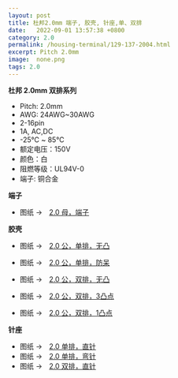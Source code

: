 ```yaml
---
layout: post
title: 杜邦2.0mm 端子, 胶壳, 针座,单、双排  
date:   2022-09-01 13:57:38 +0800
category: 2.0
permalink: /housing-terminal/129-137-2004.html
excerpt: Pitch 2.0mm
image:  none.png
tags: 2.0
---
```


__杜邦 2.0mm 双排系列__

* Pitch: 2.0mm
* AWG: 24AWG~30AWG
* 2-16pin
* 1A, AC,DC
* -25℃ ~ 85℃
* 额定电压：150V
* 颜色：白
* 阻燃等级：UL94V-0
* 端子: 铜合金

__端子__

* 图纸 →　[2.0 母，端子](/assets/2022/129-2004-DUPOINT20-T.pdf)

__胶壳__

* 图纸 →　[2.0 公，单排，无凸](/assets/2022/130-2004-DUPOINT20-ZL.pdf)
* 图纸 →　[2.0 公，单排，防呆](/assets/2022/131-2004-DUPOINT20-YZ.pdf)

* 图纸 →　[2.0 公，双排，无凸](/assets/2022/132-2004-DUPOINT20-XJS.pdf)
* 图纸 →　[2.0 公，双排，3凸点](/assets/2022/133-2004-DUPOINT20-3PT-XJS.pdf)
* 图纸 →　[2.0 公，双排，1凸点](/assets/2022/134-2004-DUPOINT20-1PT-XJS.pdf)

__针座__

* 图纸 →　[2.0 单排，直针](/assets/2022/135-2004-DUPOINT20-DIP-XCL.pdf)
* 图纸 →　[2.0 单排，弯针](/assets/2022/137-2004-DUPOINT20-WR-XCL.pdf)
* 图纸 →　[2.0 双排，直针](/assets/2022/136-2004-DUPOINT20-D-DIP-XCL.pdf)
